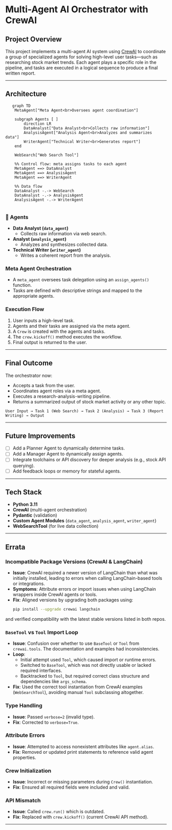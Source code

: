 #  Multi-Agent AI Orchestrator with CrewAI

##  Project Overview

This project implements a multi-agent AI system using [CrewAI](https://docs.crewai.com/) to coordinate a group of specialized agents for solving high-level user tasks—such as researching stock market trends. Each agent plays a specific role in the pipeline, and tasks are executed in a logical sequence to produce a final written report.

---

##  Architecture
```mermaid
   graph TD
    MetaAgent["Meta Agent<br>Oversees agent coordination"]

    subgraph Agents [ ]
        direction LR
        DataAnalyst["Data Analyst<br>Collects raw information"]
        AnalysisAgent["Analysis Agent<br>Analyzes and summarizes data"]
        WriterAgent["Technical Writer<br>Generates report"]
    end

    WebSearch["Web Search Tool"]

    %% Control flow: meta assigns tasks to each agent
    MetaAgent ==> DataAnalyst
    MetaAgent ==> AnalysisAgent
    MetaAgent ==> WriterAgent

    %% Data flow
    DataAnalyst -.-> WebSearch
    DataAnalyst -.-> AnalysisAgent
    AnalysisAgent -.-> WriterAgent


```

### 👥 Agents

- **Data Analyst (`data_agent`)**
  - Collects raw information via web search.
- **Analyst (`analysis_agent`)**
  - Analyzes and synthesizes collected data.
- **Technical Writer (`writer_agent`)**
  - Writes a coherent report from the analysis.

###  Meta Agent Orchestration

- A `meta_agent` oversees task delegation using an `assign_agents()` function.
- Tasks are defined with descriptive strings and mapped to the appropriate agents.

###  Execution Flow

1. User inputs a high-level task.
2. Agents and their tasks are assigned via the meta agent.
3. A `Crew` is created with the agents and tasks.
4. The `crew.kickoff()` method executes the workflow.
5. Final output is returned to the user.


---

##  Final Outcome

The orchestrator now:
- Accepts a task from the user.
- Coordinates agent roles via a meta agent.
- Executes a research-analysis-writing pipeline.
- Returns a summarized output of stock market activity or any other topic.

```
User Input → Task 1 (Web Search) → Task 2 (Analysis) → Task 3 (Report Writing) → Output
```

---

## Future Improvements
- [ ] Add a Planner Agent to dynamically determine tasks.
- [ ] Add a Manager Agent to dynamically assign agents.
- [ ] Integrate toolchains or API discovery for deeper analysis (e.g., stock API querying).
- [ ] Add feedback loops or memory for stateful agents.

---

##  Tech Stack

- **Python 3.11**
- **CrewAI** (multi-agent orchestration)
- **Pydantic** (validation)
- **Custom Agent Modules** (`data_agent`, `analysis_agent`, `writer_agent`)
- **WebSearchTool** (for live data collection)

---

##  Errata

### Incompatible Package Versions (CrewAI & LangChain)
- **Issue**: CrewAI required a newer version of LangChain than what was initially installed, leading to errors when calling LangChain-based tools or integrations.
- **Symptoms**: Attribute errors or import issues when using LangChain wrappers inside CrewAI agents or tools.
- **Fix**: Aligned versions by upgrading both packages using:
  ```bash
  pip install --upgrade crewai langchain
  ```
and verified compatibility with the latest stable versions listed in both repos.

### `BaseTool` vs `Tool` Import Loop
- **Issue**: Confusion over whether to use `BaseTool` or `Tool` from `crewai.tools`. The documentation and examples had inconsistencies.
- **Loop**:
  - Initial attempt used `Tool`, which caused import or runtime errors.
  - Switched to `BaseTool`, which was not directly usable or lacked required interfaces.
  - Backtracked to `Tool`, but required correct class structure and dependencies like `args_schema`.
- **Fix**: Used the correct tool instantiation from CrewAI examples (`WebSearchTool`), avoiding manual `Tool` subclassing altogether.

###  Type Handling
- **Issue**: Passed `verbose=2` (invalid type).
- **Fix**: Corrected to `verbose=True`.

###  Attribute Errors
- **Issue**: Attempted to access nonexistent attributes like `agent.alias`.
- **Fix**: Removed or updated print statements to reference valid agent properties.

###  Crew Initialization
- **Issue**: Incorrect or missing parameters during `Crew()` instantiation.
- **Fix**: Ensured all required fields were included and valid.

###  API Mismatch
- **Issue**: Called `crew.run()` which is outdated.
- **Fix**: Replaced with `crew.kickoff()` (current CrewAI API method).

---
